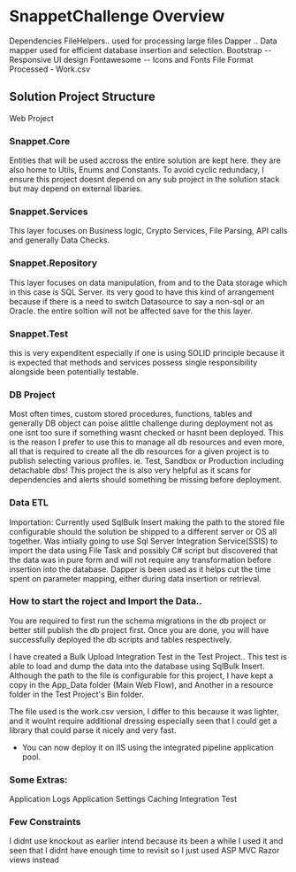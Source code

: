 # SnappetChallenge Overview
Dependencies
FileHelpers.. used for processing large files 
Dapper .. Data mapper used for efficient database insertion and selection.
Bootstrap -- Responsive UI design
Fontawesome -- Icons and Fonts
File Format Processed - Work.csv

## Solution Project Structure

Web Project
### Snappet.Core
Entities that will be used accross the entire solution are kept here.
they are also home to Utils, Enums and Constants. To avoid cyclic redundacy, I ensure this project doesnt depend on any sub project
in the solution stack but may depend on external libaries.

### Snappet.Services
This layer focuses on Business logic, Crypto Services, File Parsing, API calls and generally Data Checks.

### Snappet.Repository
This layer focuses on data manipulation, from and to the Data storage which in this case is SQL Server.
its very good to have this kind of arrangement because if there is a need to switch Datasource to say a non-sql or an Oracle.
the entire soltion will not be affected save for the this layer.

### Snappet.Test
this is very expenditent especially if one is using SOLID principle because it is expected that methods and services possess 
single responsibility alongside been potentially testable.
 

### DB Project
Most often times, custom stored procedures, functions, tables and generally DB object can poise alittle challenge during deployment
not as one isnt too sure if something wasnt checked or hasnt been deployed.
This is the reason I prefer to use this to manage all db resources and even more, all that is required to create all the db resources for a given
project is to publish selecting various profiles. ie. Test, Sandbox or Production including detachable dbs!
This project the is also very helpful as it scans for dependencies and alerts should something be missing before deployment.


### Data ETL 
Importation: Currently used SqlBulk Insert making the path to the stored file configurable should the
solution be shipped to a different server or OS all together.
Was intiially going to use Sql Server Integration Service(SSIS) to import the data using File Task and possibly C# script but 
discovered that the data was in pure form and will not require any transformation before insertion into the database.
Dapper is been used as it helps cut the time spent on parameter mapping, either during data insertion or retrieval.

### How to start the roject and Import the Data..
You are required to first run the schema migrations in the db project or better still publish the db project first.
Once you are done, you will have successfully deployed the db scripts and tables respectively.

I have created a Bulk Upload Integration Test in the Test Project.. 
This test is able to load and dump the data into the database using SqlBulk Insert.
Although the path to the file is configurable for this project, I have kept a copy in the App_Data folder (Main Web Flow),
and Another in a resource folder in the Test Project's Bin folder.

The file used is the work.csv version, I differ to this because it was lighter, and it woulnt require additional dressing especially
seen that I could get a library that could parse it nicely and very fast.
 
- You can now deploy it on IIS using the integrated pipeline application pool. 

### Some Extras:
Application Logs
Application Settings
Caching
Integration Test
 
### Few Constraints
 I didnt use knockout as earlier intend because its been a while I used it and seen that I didnt have enough time to revisit
 so I just used ASP MVC Razor views instead
  
